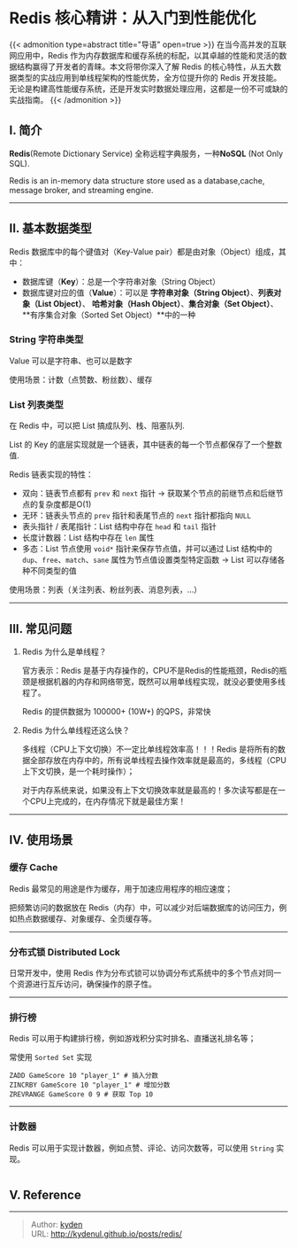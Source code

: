 # Redis 核心精讲：从入门到性能优化


{{< admonition type=abstract title="导语" open=true >}}
在当今高并发的互联网应用中，Redis 作为内存数据库和缓存系统的标配，以其卓越的性能和灵活的数据结构赢得了开发者的青睐。本文将带你深入了解 Redis 的核心特性，从五大数据类型的实战应用到单线程架构的性能优势，全方位提升你的 Redis 开发技能。无论是构建高性能缓存系统，还是开发实时数据处理应用，这都是一份不可或缺的实战指南。
{{< /admonition >}}

<!--more-->

## I. 简介

**Redis**(Remote Dictionary Service) 全称远程字典服务，一种**NoSQL** (Not Only SQL).

Redis is an in-memory data structure store used as a database,cache, message broker, and streaming engine.

---

## II. 基本数据类型

Redis 数据库中的每个键值对（Key-Value pair）都是由对象（Object）组成，其中：

- 数据库键（**Key**）：总是一个字符串对象（String Object）
- 数据库键对应的值（**Value**）：可以是
**字符串对象（String Object）**、**列表对象（List Object）**、
**哈希对象（Hash Object）**、**集合对象（Set Object）**、
**有序集合对象（Sorted Set Object）**中的一种

### String 字符串类型

Value 可以是字符串、也可以是数字

使用场景：计数（点赞数、粉丝数）、缓存

### List 列表类型

在 Redis 中，可以把 List 搞成队列、栈、阻塞队列.

List 的 Key 的底层实现就是一个链表，其中链表的每一个节点都保存了一个整数值.

Redis 链表实现的特性：

- 双向：链表节点都有 `prev` 和 `next` 指针 -> 获取某个节点的前继节点和后继节点的复杂度都是O(1)
- 无环：链表头节点的 `prev` 指针和表尾节点的 `next` 指针都指向 `NULL`
- 表头指针 / 表尾指针：List 结构中存在 `head` 和 `tail` 指针
- 长度计数器：List 结构中存在 `len` 属性
- 多态：List 节点使用 `void*` 指针来保存节点值，并可以通过 List 结构中的
`dup`、`free`、`match`、`sane` 属性为节点值设置类型特定函数 -> List 可以存储各种不同类型的值

使用场景：列表（关注列表、粉丝列表、消息列表，...）

---

## III. 常见问题

1. Redis 为什么是单线程？

    官方表示：Redis 是基于内存操作的，CPU不是Redis的性能瓶颈，Redis的瓶颈是根据机器的内存和网络带宽，既然可以用单线程实现，就没必要使用多线程了。

    Redis 的提供数据为 100000+ (10W+) 的QPS，非常快

2. Redis 为什么单线程还这么快？

    多线程（CPU上下文切换）不一定比单线程效率高！！！Redis 是将所有的数据全部存放在内存中的，所有说单线程去操作效率就是最高的，多线程（CPU上下文切换，是一个耗时操作）；

    对于内存系统来说，如果没有上下文切换效率就是最高的！多次读写都是在一个CPU上完成的，在内存情况下就是最佳方案！

---

## IV. 使用场景

### 缓存 Cache

Redis 最常见的用途是作为缓存，用于加速应用程序的相应速度；

把频繁访问的数据放在 Redis（内存）中，可以减少对后端数据库的访问压力，例如热点数据缓存、对象缓存、全页缓存等。

---

### 分布式锁 Distributed Lock

日常开发中，使用 Redis 作为分布式锁可以协调分布式系统中的多个节点对同一个资源进行互斥访问，确保操作的原子性。

---

### 排行榜

Redis 可以用于构建排行榜，例如游戏积分实时排名、直播送礼排名等；

常使用 `Sorted Set` 实现

```Shell
ZADD GameScore 10 "player_1" # 插入分数
ZINCRBY GameScore 10 "player_1" # 增加分数
ZREVRANGE GameScore 0 9 # 获取 Top 10
```

---

### 计数器

Redis 可以用于实现计数器，例如点赞、评论、访问次数等，可以使用 `String` 实现。

```Shell

```

## V. Reference


---

> Author: [kyden](https://github.com/kydance)  
> URL: http://kydenul.github.io/posts/redis/  

